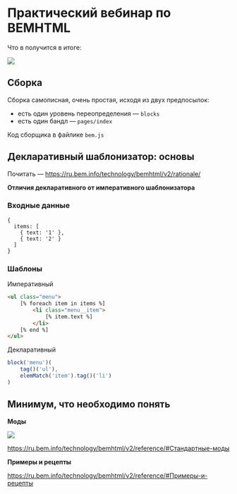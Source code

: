 # Практический вебинар по BEMHTML

Что в получится в итоге:

![](https://yadi.sk/i/A_erjdlhjMXnv_XXL.jpg)

## Сборка

Сборка самописная, очень простая, исходя из двух предпосылок:

- есть один уровень переопределения — `blocks`
- есть один бандл — `pages/index`

Код сборщика в файлике `bem.js`

## Декларативный шаблонизатор: основы

Почитать — https://ru.bem.info/technology/bemhtml/v2/rationale/

**Отличия декларативного от императивного шаблонизатора**

### Входные данные

```
{
  items: [
    { text: '1' },
    { text: '2' }
  ]
}
```

### Шаблоны

Императивный

```html
<ul class="menu">
    [% foreach item in items %]
        <li class="menu__item">
            [% item.text %]
        </li>
    [% end %]
</ul>
```

Декларативный

```js
block('menu')(
    tag()('ul'),
    elemMatch('item').tag()('li')
)
```

## Минимум, что необходимо понять

**Моды**

![](https://raw.github.com/bem/bem-core/v1/common.docs/reference/reference_mode_default.png)

https://ru.bem.info/technology/bemhtml/v2/reference/#Стандартные-моды

**Примеры и рецепты**

https://ru.bem.info/technology/bemhtml/v2/reference/#Примеры-и-рецепты
